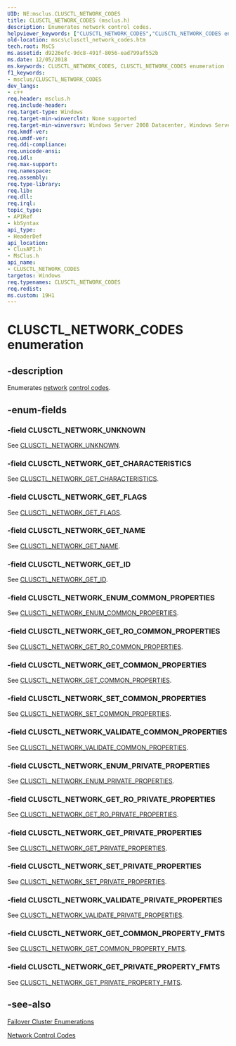 ```yaml
---
UID: NE:msclus.CLUSCTL_NETWORK_CODES
title: CLUSCTL_NETWORK_CODES (msclus.h)
description: Enumerates network control codes.helpviewer_keywords: ["CLUSCTL_NETWORK_CODES","CLUSCTL_NETWORK_CODES enumeration [Failover Cluster]","CLUSCTL_NETWORK_ENUM_COMMON_PROPERTIES","CLUSCTL_NETWORK_ENUM_PRIVATE_PROPERTIES","CLUSCTL_NETWORK_GET_CHARACTERISTICS","CLUSCTL_NETWORK_GET_COMMON_PROPERTIES","CLUSCTL_NETWORK_GET_COMMON_PROPERTY_FMTS","CLUSCTL_NETWORK_GET_FLAGS","CLUSCTL_NETWORK_GET_ID","CLUSCTL_NETWORK_GET_NAME","CLUSCTL_NETWORK_GET_PRIVATE_PROPERTIES","CLUSCTL_NETWORK_GET_PRIVATE_PROPERTY_FMTS","CLUSCTL_NETWORK_GET_RO_COMMON_PROPERTIES","CLUSCTL_NETWORK_GET_RO_PRIVATE_PROPERTIES","CLUSCTL_NETWORK_SET_COMMON_PROPERTIES","CLUSCTL_NETWORK_SET_PRIVATE_PROPERTIES","CLUSCTL_NETWORK_UNKNOWN","CLUSCTL_NETWORK_VALIDATE_COMMON_PROPERTIES","CLUSCTL_NETWORK_VALIDATE_PRIVATE_PROPERTIES","_CLUSCTL_NETWORK_CODES","_CLUSCTL_NETWORK_CODES enumeration [Failover Cluster]","clusapi/CLUSCTL_NETWORK_CODES","clusapi/CLUSCTL_NETWORK_ENUM_COMMON_PROPERTIES","clusapi/CLUSCTL_NETWORK_ENUM_PRIVATE_PROPERTIES","clusapi/CLUSCTL_NETWORK_GET_CHARACTERISTICS","clusapi/CLUSCTL_NETWORK_GET_COMMON_PROPERTIES","clusapi/CLUSCTL_NETWORK_GET_COMMON_PROPERTY_FMTS","clusapi/CLUSCTL_NETWORK_GET_FLAGS","clusapi/CLUSCTL_NETWORK_GET_ID","clusapi/CLUSCTL_NETWORK_GET_NAME","clusapi/CLUSCTL_NETWORK_GET_PRIVATE_PROPERTIES","clusapi/CLUSCTL_NETWORK_GET_PRIVATE_PROPERTY_FMTS","clusapi/CLUSCTL_NETWORK_GET_RO_COMMON_PROPERTIES","clusapi/CLUSCTL_NETWORK_GET_RO_PRIVATE_PROPERTIES","clusapi/CLUSCTL_NETWORK_SET_COMMON_PROPERTIES","clusapi/CLUSCTL_NETWORK_SET_PRIVATE_PROPERTIES","clusapi/CLUSCTL_NETWORK_UNKNOWN","clusapi/CLUSCTL_NETWORK_VALIDATE_COMMON_PROPERTIES","clusapi/CLUSCTL_NETWORK_VALIDATE_PRIVATE_PROPERTIES","clusapi/_CLUSCTL_NETWORK_CODES","msclus/CLUSCTL_NETWORK_CODES","msclus/CLUSCTL_NETWORK_ENUM_COMMON_PROPERTIES","msclus/CLUSCTL_NETWORK_ENUM_PRIVATE_PROPERTIES","msclus/CLUSCTL_NETWORK_GET_CHARACTERISTICS","msclus/CLUSCTL_NETWORK_GET_COMMON_PROPERTIES","msclus/CLUSCTL_NETWORK_GET_COMMON_PROPERTY_FMTS","msclus/CLUSCTL_NETWORK_GET_FLAGS","msclus/CLUSCTL_NETWORK_GET_ID","msclus/CLUSCTL_NETWORK_GET_NAME","msclus/CLUSCTL_NETWORK_GET_PRIVATE_PROPERTIES","msclus/CLUSCTL_NETWORK_GET_PRIVATE_PROPERTY_FMTS","msclus/CLUSCTL_NETWORK_GET_RO_COMMON_PROPERTIES","msclus/CLUSCTL_NETWORK_GET_RO_PRIVATE_PROPERTIES","msclus/CLUSCTL_NETWORK_SET_COMMON_PROPERTIES","msclus/CLUSCTL_NETWORK_SET_PRIVATE_PROPERTIES","msclus/CLUSCTL_NETWORK_UNKNOWN","msclus/CLUSCTL_NETWORK_VALIDATE_COMMON_PROPERTIES","msclus/CLUSCTL_NETWORK_VALIDATE_PRIVATE_PROPERTIES","msclus/_CLUSCTL_NETWORK_CODES","mscs.clusctl_network_codes"]
old-location: mscs\clusctl_network_codes.htm
tech.root: MsCS
ms.assetid: d9226efc-9dc8-491f-8056-ead799af552b
ms.date: 12/05/2018
ms.keywords: CLUSCTL_NETWORK_CODES, CLUSCTL_NETWORK_CODES enumeration [Failover Cluster], CLUSCTL_NETWORK_ENUM_COMMON_PROPERTIES, CLUSCTL_NETWORK_ENUM_PRIVATE_PROPERTIES, CLUSCTL_NETWORK_GET_CHARACTERISTICS, CLUSCTL_NETWORK_GET_COMMON_PROPERTIES, CLUSCTL_NETWORK_GET_COMMON_PROPERTY_FMTS, CLUSCTL_NETWORK_GET_FLAGS, CLUSCTL_NETWORK_GET_ID, CLUSCTL_NETWORK_GET_NAME, CLUSCTL_NETWORK_GET_PRIVATE_PROPERTIES, CLUSCTL_NETWORK_GET_PRIVATE_PROPERTY_FMTS, CLUSCTL_NETWORK_GET_RO_COMMON_PROPERTIES, CLUSCTL_NETWORK_GET_RO_PRIVATE_PROPERTIES, CLUSCTL_NETWORK_SET_COMMON_PROPERTIES, CLUSCTL_NETWORK_SET_PRIVATE_PROPERTIES, CLUSCTL_NETWORK_UNKNOWN, CLUSCTL_NETWORK_VALIDATE_COMMON_PROPERTIES, CLUSCTL_NETWORK_VALIDATE_PRIVATE_PROPERTIES, _CLUSCTL_NETWORK_CODES, _CLUSCTL_NETWORK_CODES enumeration [Failover Cluster], clusapi/CLUSCTL_NETWORK_CODES, clusapi/CLUSCTL_NETWORK_ENUM_COMMON_PROPERTIES, clusapi/CLUSCTL_NETWORK_ENUM_PRIVATE_PROPERTIES, clusapi/CLUSCTL_NETWORK_GET_CHARACTERISTICS, clusapi/CLUSCTL_NETWORK_GET_COMMON_PROPERTIES, clusapi/CLUSCTL_NETWORK_GET_COMMON_PROPERTY_FMTS, clusapi/CLUSCTL_NETWORK_GET_FLAGS, clusapi/CLUSCTL_NETWORK_GET_ID, clusapi/CLUSCTL_NETWORK_GET_NAME, clusapi/CLUSCTL_NETWORK_GET_PRIVATE_PROPERTIES, clusapi/CLUSCTL_NETWORK_GET_PRIVATE_PROPERTY_FMTS, clusapi/CLUSCTL_NETWORK_GET_RO_COMMON_PROPERTIES, clusapi/CLUSCTL_NETWORK_GET_RO_PRIVATE_PROPERTIES, clusapi/CLUSCTL_NETWORK_SET_COMMON_PROPERTIES, clusapi/CLUSCTL_NETWORK_SET_PRIVATE_PROPERTIES, clusapi/CLUSCTL_NETWORK_UNKNOWN, clusapi/CLUSCTL_NETWORK_VALIDATE_COMMON_PROPERTIES, clusapi/CLUSCTL_NETWORK_VALIDATE_PRIVATE_PROPERTIES, clusapi/_CLUSCTL_NETWORK_CODES, msclus/CLUSCTL_NETWORK_CODES, msclus/CLUSCTL_NETWORK_ENUM_COMMON_PROPERTIES, msclus/CLUSCTL_NETWORK_ENUM_PRIVATE_PROPERTIES, msclus/CLUSCTL_NETWORK_GET_CHARACTERISTICS, msclus/CLUSCTL_NETWORK_GET_COMMON_PROPERTIES, msclus/CLUSCTL_NETWORK_GET_COMMON_PROPERTY_FMTS, msclus/CLUSCTL_NETWORK_GET_FLAGS, msclus/CLUSCTL_NETWORK_GET_ID, msclus/CLUSCTL_NETWORK_GET_NAME, msclus/CLUSCTL_NETWORK_GET_PRIVATE_PROPERTIES, msclus/CLUSCTL_NETWORK_GET_PRIVATE_PROPERTY_FMTS, msclus/CLUSCTL_NETWORK_GET_RO_COMMON_PROPERTIES, msclus/CLUSCTL_NETWORK_GET_RO_PRIVATE_PROPERTIES, msclus/CLUSCTL_NETWORK_SET_COMMON_PROPERTIES, msclus/CLUSCTL_NETWORK_SET_PRIVATE_PROPERTIES, msclus/CLUSCTL_NETWORK_UNKNOWN, msclus/CLUSCTL_NETWORK_VALIDATE_COMMON_PROPERTIES, msclus/CLUSCTL_NETWORK_VALIDATE_PRIVATE_PROPERTIES, msclus/_CLUSCTL_NETWORK_CODES, mscs.clusctl_network_codes
f1_keywords:
- msclus/CLUSCTL_NETWORK_CODES
dev_langs:
- c++
req.header: msclus.h
req.include-header: 
req.target-type: Windows
req.target-min-winverclnt: None supported
req.target-min-winversvr: Windows Server 2008 Datacenter, Windows Server 2008 Enterprise
req.kmdf-ver: 
req.umdf-ver: 
req.ddi-compliance: 
req.unicode-ansi: 
req.idl: 
req.max-support: 
req.namespace: 
req.assembly: 
req.type-library: 
req.lib: 
req.dll: 
req.irql: 
topic_type:
- APIRef
- kbSyntax
api_type:
- HeaderDef
api_location:
- ClusAPI.h
- MsClus.h
api_name:
- CLUSCTL_NETWORK_CODES
targetos: Windows
req.typenames: CLUSCTL_NETWORK_CODES
req.redist: 
ms.custom: 19H1
---
```


# CLUSCTL_NETWORK_CODES enumeration


## -description


Enumerates <a href="https://docs.microsoft.com/previous-versions/windows/desktop/mscs/networks">network</a>
<a href="https://docs.microsoft.com/previous-versions/windows/desktop/mscs/about-control-codes">control codes</a>.


## -enum-fields




### -field CLUSCTL_NETWORK_UNKNOWN

See <a href="https://docs.microsoft.com/previous-versions/windows/desktop/mscs/clusctl-network-unknown">CLUSCTL_NETWORK_UNKNOWN</a>.


### -field CLUSCTL_NETWORK_GET_CHARACTERISTICS

See 
       <a href="https://docs.microsoft.com/previous-versions/windows/desktop/mscs/clusctl-network-get-characteristics">CLUSCTL_NETWORK_GET_CHARACTERISTICS</a>.


### -field CLUSCTL_NETWORK_GET_FLAGS

See <a href="https://docs.microsoft.com/previous-versions/windows/desktop/mscs/clusctl-network-get-flags">CLUSCTL_NETWORK_GET_FLAGS</a>.


### -field CLUSCTL_NETWORK_GET_NAME

See <a href="https://docs.microsoft.com/previous-versions/windows/desktop/mscs/clusctl-network-get-name">CLUSCTL_NETWORK_GET_NAME</a>.


### -field CLUSCTL_NETWORK_GET_ID

See <a href="https://docs.microsoft.com/previous-versions/windows/desktop/mscs/clusctl-network-get-id">CLUSCTL_NETWORK_GET_ID</a>.


### -field CLUSCTL_NETWORK_ENUM_COMMON_PROPERTIES

See 
       <a href="https://docs.microsoft.com/previous-versions/windows/desktop/mscs/clusctl-network-enum-common-properties">CLUSCTL_NETWORK_ENUM_COMMON_PROPERTIES</a>.


### -field CLUSCTL_NETWORK_GET_RO_COMMON_PROPERTIES

See 
       <a href="https://docs.microsoft.com/previous-versions/windows/desktop/mscs/clusctl-network-get-ro-common-properties">CLUSCTL_NETWORK_GET_RO_COMMON_PROPERTIES</a>.


### -field CLUSCTL_NETWORK_GET_COMMON_PROPERTIES

See 
       <a href="https://docs.microsoft.com/previous-versions/windows/desktop/mscs/clusctl-network-get-common-properties">CLUSCTL_NETWORK_GET_COMMON_PROPERTIES</a>.


### -field CLUSCTL_NETWORK_SET_COMMON_PROPERTIES

See 
       <a href="https://docs.microsoft.com/previous-versions/windows/desktop/mscs/clusctl-network-set-common-properties">CLUSCTL_NETWORK_SET_COMMON_PROPERTIES</a>.


### -field CLUSCTL_NETWORK_VALIDATE_COMMON_PROPERTIES

See 
       <a href="https://docs.microsoft.com/previous-versions/windows/desktop/mscs/clusctl-network-validate-common-properties">CLUSCTL_NETWORK_VALIDATE_COMMON_PROPERTIES</a>.


### -field CLUSCTL_NETWORK_ENUM_PRIVATE_PROPERTIES

See 
       <a href="https://docs.microsoft.com/previous-versions/windows/desktop/mscs/clusctl-network-enum-private-properties">CLUSCTL_NETWORK_ENUM_PRIVATE_PROPERTIES</a>.


### -field CLUSCTL_NETWORK_GET_RO_PRIVATE_PROPERTIES

See 
       <a href="https://docs.microsoft.com/previous-versions/windows/desktop/mscs/clusctl-network-get-ro-private-properties">CLUSCTL_NETWORK_GET_RO_PRIVATE_PROPERTIES</a>.


### -field CLUSCTL_NETWORK_GET_PRIVATE_PROPERTIES

See 
       <a href="https://docs.microsoft.com/previous-versions/windows/desktop/mscs/clusctl-network-get-private-properties">CLUSCTL_NETWORK_GET_PRIVATE_PROPERTIES</a>.


### -field CLUSCTL_NETWORK_SET_PRIVATE_PROPERTIES

See 
       <a href="https://docs.microsoft.com/previous-versions/windows/desktop/mscs/clusctl-network-set-private-properties">CLUSCTL_NETWORK_SET_PRIVATE_PROPERTIES</a>.


### -field CLUSCTL_NETWORK_VALIDATE_PRIVATE_PROPERTIES

See 
       <a href="https://docs.microsoft.com/previous-versions/windows/desktop/mscs/clusctl-network-validate-private-properties">CLUSCTL_NETWORK_VALIDATE_PRIVATE_PROPERTIES</a>.


### -field CLUSCTL_NETWORK_GET_COMMON_PROPERTY_FMTS

See 
       <a href="https://docs.microsoft.com/previous-versions/windows/desktop/mscs/clusctl-network-get-common-property-fmts">CLUSCTL_NETWORK_GET_COMMON_PROPERTY_FMTS</a>.


### -field CLUSCTL_NETWORK_GET_PRIVATE_PROPERTY_FMTS

See 
       <a href="https://docs.microsoft.com/previous-versions/windows/desktop/mscs/clusctl-network-get-private-property-fmts">CLUSCTL_NETWORK_GET_PRIVATE_PROPERTY_FMTS</a>.


## -see-also




<a href="https://docs.microsoft.com/previous-versions/windows/desktop/mscs/cluster-enumerations">Failover Cluster Enumerations</a>



<a href="https://docs.microsoft.com/previous-versions/windows/desktop/mscs/network-control-codes">Network Control Codes</a>
 

 

